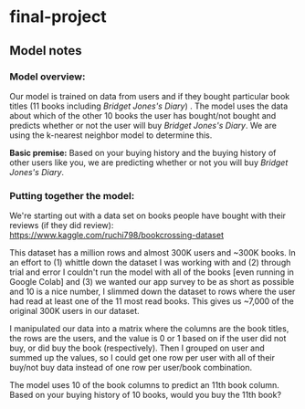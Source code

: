 # final-project





## Model notes
### Model overview:
Our model is trained on data from users and if they bought particular book titles (11 books including *Bridget Jones's Diary*) . The model uses the data about which of the other 10 books the user has bought/not bought and predicts whether or not the user will buy *Bridget Jones's Diary*. We are using the k-nearest neighbor model to determine this.

**Basic premise:** Based on your buying history and the buying history of other users like you, we are predicting whether or not you will buy *Bridget Jones's Diary*.

### Putting together the model:
We're starting out with a data set on books people have bought with their reviews (if they did review): https://www.kaggle.com/ruchi798/bookcrossing-dataset
	
This dataset has a million rows and almost 300K users and ~300K books. In an effort to (1) whittle down the dataset I was working with and (2) through trial and error I couldn't run the model with all of the books [even running in Google Colab] and (3) we wanted our app survey to be as short as possible and 10 is a nice number, I slimmed down the dataset to rows where the user had read at least one of the 11 most read books. This gives us ~7,000 of the original 300K users in our dataset.
	
I manipulated our data into a matrix where the columns are the book titles, the rows are the users, and the value is 0 or 1 based on if the user did not buy, or did buy the book (respectively). Then I grouped on user and summed up the values, so I could get one row per user with all of their buy/not buy data instead of one row per user/book combination.
	
The model uses 10 of the book columns to predict an 11th book column. Based on your buying history of 10 books, would you buy the 11th book?


